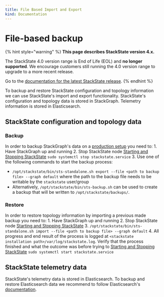 ```yaml
---
title: File Based Import and Export
kind: Documentation
---
```


# File-based backup


{% hint style="warning" %}
**This page describes StackState version 4.x.**

The StackState 4.0 version range is End of Life (EOL) and **no longer supported**. We encourage customers still running the 4.0 version range to upgrade to a more recent release.

Go to the [documentation for the latest StackState release](https://docs.stackstate.com/).
{% endhint %}

To backup and restore StackState configuration and topology information we can use StackState's import and export functionality. StackState's configuration and topology data is stored in StackGraph. Telemetry information is stored in Elasticsearch.

## StackState configuration and topology data

### Backup

In order to backup StackGraph's data on a [production setup](../installation/production-installation.md) you need to: 1. Have StackGraph up and running 2. Stop StackState node [Starting and Stopping StackState](https://github.com/StackVista/stackstate-docs/tree/3d23242fb63725889415e9d55f980c437c47e7d9/setup/installation/production-installation/README.md#starting-and-stopping-stackstate) `sudo systemctl stop stackstate.service` 3. Use one of the following commands to start the backup process:

* `/opt/stackstate/bin/sts-standalone.sh export --file <path to backup file> --graph default` where the path to the backup file needs to be writable by the `stackstate` user/group
* Alternatively, `/opt/stackstate/bin/sts-backup.sh` can be used to create a backup that will be written to `/opt/stackstate/backups/`.

### Restore

In order to restore topology information by importing a previous made backup you need to: 1. Have StackGraph up and running 2. Stop StackState node [Starting and Stopping StackState](https://github.com/StackVista/stackstate-docs/tree/3d23242fb63725889415e9d55f980c437c47e7d9/setup/installation/production-installation/README.md#starting-and-stopping-stackstate) 3. `/opt/stackstate/bin/sts-standalone.sh import --file <path to backup file> --graph default` 4. All progress and end result of the process is logged at `<stackstate installation path>/var/log/stackstate.log`. Verify that the process finished and what the outcome was before trying to [Starting and Stopping StackState](https://github.com/StackVista/stackstate-docs/tree/3d23242fb63725889415e9d55f980c437c47e7d9/setup/installation/production-installation/README.md#starting-and-stopping-stackstate) `sudo systemctl start stackstate.service`

## StackState telemetry data

StackState's telemetry data is stored in Elasticsearch. To backup and restore Elasticsearch data we recommend to follow Elasticsearch's [documentation](https://www.elastic.co/guide/en/elasticsearch/reference/7.3/modules-snapshots.html).

